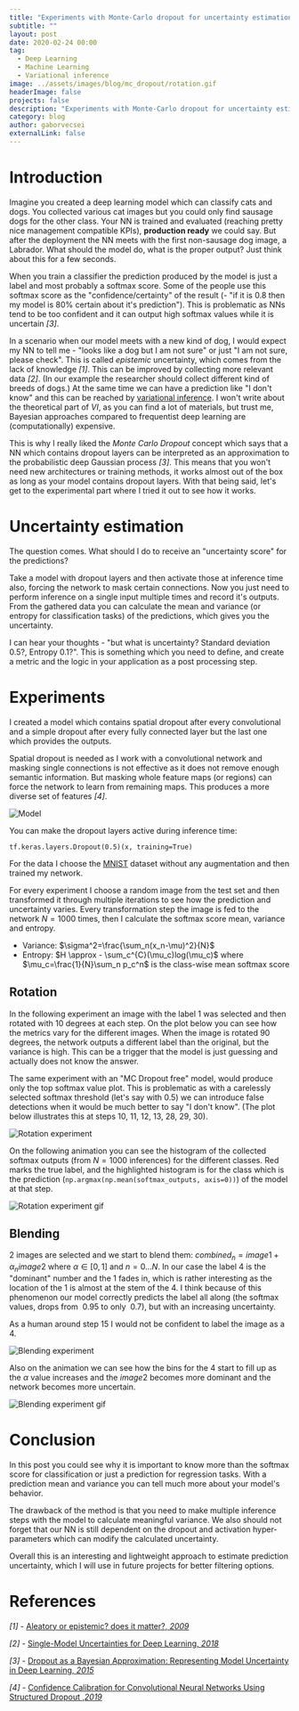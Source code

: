 ```yaml
---
title: "Experiments with Monte-Carlo dropout for uncertainty estimation"
subtitle: ""
layout: post
date: 2020-02-24 00:00
tag:
  - Deep Learning
  - Machine Learning
  - Variational inference
image: ../assets/images/blog/mc_dropout/rotation.gif
headerImage: false
projects: false
description: "Experiments with Monte-Carlo dropout for uncertainty estimation"
category: blog
author: gaborvecsei
externalLink: false
---
```


# Introduction

Imagine you created a deep learning model which can classify cats and dogs. You collected various cat images but you could only find sausage dogs for the other class. Your NN is trained and evaluated (reaching pretty nice management compatible KPIs), **production ready** we could say. But after the deployment the NN meets with the first non-sausage dog image, a Labrador. What should the model do, what is the proper output? Just think about this for a few seconds.

When you train a classifier the prediction produced by the model is just a label and most probably a softmax score. Some of the people use this softmax score as the "confidence/certainty" of the result (- "if it is 0.8 then my model is 80% certain about it's prediction"). This is problematic as NNs tend to be too confident and it can output high softmax values while it is uncertain *[3]*.

In a scenario when our model meets with a new kind of dog, I would expect my NN to tell me - "looks like a dog but I am not sure" or just "I am not sure, please check". This is called *epistemic* uncertainty, which comes from the lack of knowledge *[1]*. This can be improved by collecting more relevant data *[2]*. (In our example the researcher should collect different kind of breeds of dogs.) At the same time we can have a prediction like "I don't know" and this can be reached by [variational inference](https://en.wikipedia.org/wiki/Variational_Bayesian_methods). I won't write about the theoretical part of *VI*, as you can find a lot of materials, but trust me, Bayesian approaches compared to frequentist deep learning are (computationally) expensive.

This is why I really liked the *Monte Carlo Dropout* concept which says that a NN which contains dropout layers can be interpreted as an approximation to the probabilistic deep Gaussian process *[3]*. This means that you won't need new architectures or training methods, it works almost out of the box as long as your model contains dropout layers. With that being said, let's get to the experimental part where I tried it out to see how it works.

# Uncertainty estimation

The question comes. What should I do to receive an "uncertainty score" for the predictions?

Take a model with dropout layers and then activate those at inference time also, forcing the network to mask certain connections. Now you just need to perform inference on a single input multiple times and record it's outputs. From the gathered data you can calculate the mean and variance (or entropy for classification tasks) of the predictions, which gives you the uncertainty.

I can hear your thoughts - "but what is uncertainty? Standard deviation $0.5$?, Entropy $0.1$?". This is something which you need to define, and create a metric and the logic in your application as a post processing step.

# Experiments

I created a model which contains spatial dropout after every convolutional and a simple dropout after every fully connected layer but the last one which provides the outputs.

Spatial dropout is needed as I work with a convolutional network and masking single connections is not effective as it does not remove enough semantic information. But masking whole feature maps (or regions) can force the network to learn from remaining maps. This produces a more diverse set of features *[4]*.

<img src="https://gaborvecsei.github.io/assets/images/blog/mc_dropout/model.png" alt="Model">

You can make the dropout layers active during inference time:

```
tf.keras.layers.Dropout(0.5)(x, training=True)
``` 

For the data I choose the [MNIST](http://yann.lecun.com/exdb/mnist/) dataset without any augmentation and then trained my network.

For every experiment I choose a random image from the test set and then transformed it through multiple iterations to see how the prediction and uncertainty varies. Every transformation step the image is fed to the network $N=1000$ times, then I calculate the softmax score mean, variance and entropy.

- Variance: $\sigma^2=\frac{\sum_n(x_n-\mu)^2}{N}$
- Entropy: $H \approx - \sum_c^{C}(\mu_c)log(\mu_c)$ where $\mu_c=\frac{1}{N}\sum_n p_c^n$ is the class-wise mean softmax score

## Rotation

In the following experiment an image with the label $1$ was selected and then rotated with $10$ degrees at each step. On the plot below you can see how the metrics vary for the different images. When the image is rotated $90$ degrees, the network outputs a different label than the original, but the variance is high. This can be a trigger that the model is just guessing and actually does not know the answer.

The same experiment with an "MC Dropout free" model, would produce only the top softmax value plot. This is problematic as with a carelessly selected softmax threshold (let's say with $0.5$) we can introduce false detections when it would be much better to say "I don't know". (The plot below illustrates this at steps 10, 11, 12, 13, 28, 29, 30).

<img src="https://gaborvecsei.github.io/assets/images/blog/mc_dropout/rotation/combined.png" alt="Rotation experiment">

On the following animation you can see the histogram of the collected softmax outputs (from $N=1000$ inferences) for the different classes. Red marks the true label, and the highlighted histogram is for the class which is the prediction (`np.argmax(np.mean(softmax_outputs, axis=0))`) of the model at that step.

<img src="https://gaborvecsei.github.io/assets/images/blog/mc_dropout/rotation/rotation.gif" alt="Rotation experiment gif">

## Blending

2 images are selected and we start to blend them: $combined_n = image1 + \alpha_n image2$ where $\alpha \in [0,1]$ and $n = 0...N$. In our case the label $4$ is the "dominant" number and the $1$ fades in, which is rather interesting as the location of the $1$ is almost at the stem of the $4$. I think because of this phenomenon our model correctly predicts the label all along (the softmax values, drops from $~0.95$ to only $~0.7$), but with an increasing uncertainty.

As a human around step 15 I would not be confident to label the image as a $4$.

<img src="https://gaborvecsei.github.io/assets/images/blog/mc_dropout/blending/combined.png" alt="Blending experiment">

Also on the animation we can see how the bins for the $4$ start to fill up as the $\alpha$ value increases and the $image2$ becomes more dominant and the network becomes more uncertain.

<img src="https://gaborvecsei.github.io/assets/images/blog/mc_dropout/blending/blending.gif" alt="Blending experiment gif">

# Conclusion

In this post you could see why it is important to know more than the softmax score for classification or just a prediction for regression tasks. With a prediction mean and variance you can tell much more about your model's behavior.

The drawback of the method is that you need to make multiple inference steps with the model to calculate meaningful variance. We also should not forget that our NN is still dependent on the dropout and activation hyper-parameters which can modify the calculated uncertainty.

Overall this is an interesting and lightweight approach to estimate prediction uncertainty, which I will use in future projects for better filtering options.

# References

*[1]* - [Aleatory or epistemic? does it matter?, *2009*](https://www.researchgate.net/publication/222422822_Aleatory_or_Epistemic_Does_It_Matter)

*[2]* - [Single-Model Uncertainties for Deep Learning, *2018*](https://arxiv.org/abs/1811.00908)

*[3]* - [Dropout as a Bayesian Approximation: Representing Model Uncertainty in Deep Learning, *2015*](https://arxiv.org/abs/1506.02142)

*[4]* - [Confidence Calibration for Convolutional Neural Networks Using Structured Dropout ,*2019*](https://arxiv.org/abs/1906.09551)
